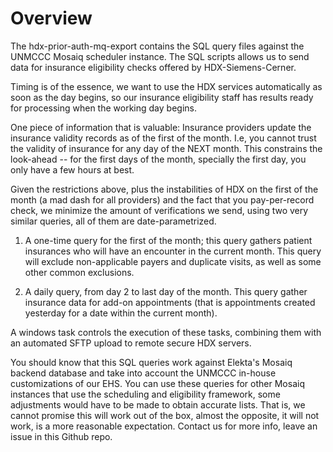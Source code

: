 Overview
========

The hdx-prior-auth-mq-export contains the SQL query files against the UNMCCC
Mosaiq scheduler instance. The SQL scripts allows us to send data for insurance
eligibility checks offered by HDX-Siemens-Cerner.

Timing is of the essence, we want to use the HDX services automatically as soon
as the day begins, so our insurance eligibility staff has results ready for
processing when the working day begins.

One piece of information that is valuable: Insurance providers update the
insurance validity records as of the first of the month. I.e, you cannot trust
the validity of insurance for any day of the NEXT month. This constrains the
look-ahead -- for the first days of the month, specially the first day, you only
have a few hours at best.

Given the restrictions above, plus the instabilities of HDX on the first of the
month (a mad dash for all providers) and the fact that you pay-per-record check,
we minimize the amount of verifications we send, using two very similar queries,
all of them are date-parametrized.

1.  A one-time query for the first of the month; this query gathers patient
    insurances who will have an encounter in the current month. This query will
    exclude non-applicable payers and duplicate visits, as well as some other
    common exclusions.

2.  A daily query, from day 2 to last day of the month. This query gather
    insurance data for add-on appointments (that is appointments created
    yesterday for a date within the current month).

A windows task controls the execution of these tasks, combining them with an
automated SFTP upload to remote secure HDX servers.

You should know that this SQL queries work against Elekta's Mosaiq backend
database and take into account the UNMCCC in-house customizations of our EHS.
You can use these queries for other Mosaiq instances that use the scheduling and
eligibility framework, some adjustments would have to be made to obtain accurate
lists. That is, we cannot promise this will work out of the box, almost the
opposite, it will not work, is a more reasonable expectation. Contact us for
more info, leave an issue in this Github repo.
